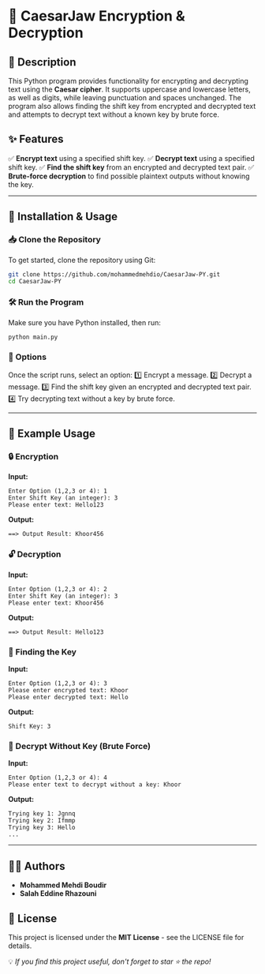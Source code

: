 # 🔐 CaesarJaw Encryption & Decryption

## 📌 Description
This Python program provides functionality for encrypting and decrypting text using the **Caesar cipher**. It supports uppercase and lowercase letters, as well as digits, while leaving punctuation and spaces unchanged. The program also allows finding the shift key from encrypted and decrypted text and attempts to decrypt text without a known key by brute force.

## ✨ Features
✅ **Encrypt text** using a specified shift key.
✅ **Decrypt text** using a specified shift key.
✅ **Find the shift key** from an encrypted and decrypted text pair.
✅ **Brute-force decryption** to find possible plaintext outputs without knowing the key.

---

## 🚀 Installation & Usage

### 📥 Clone the Repository
To get started, clone the repository using Git:
```sh
git clone https://github.com/mohammedmehdio/CaesarJaw-PY.git
cd CaesarJaw-PY
```

### 🛠 Run the Program
Make sure you have Python installed, then run:
```sh
python main.py
```

### 📌 Options
Once the script runs, select an option:
1️⃣ Encrypt a message.
2️⃣ Decrypt a message.
3️⃣ Find the shift key given an encrypted and decrypted text pair.
4️⃣ Try decrypting text without a key by brute force.

---

## 🎯 Example Usage

### 🔒 Encryption
**Input:**
```
Enter Option (1,2,3 or 4): 1
Enter Shift Key (an integer): 3
Please enter text: Hello123
```
**Output:**
```
==> Output Result: Khoor456
```

### 🔓 Decryption
**Input:**
```
Enter Option (1,2,3 or 4): 2
Enter Shift Key (an integer): 3
Please enter text: Khoor456
```
**Output:**
```
==> Output Result: Hello123
```

### 🔑 Finding the Key
**Input:**
```
Enter Option (1,2,3 or 4): 3
Please enter encrypted text: Khoor
Please enter decrypted text: Hello
```
**Output:**
```
Shift Key: 3
```

### 🤯 Decrypt Without Key (Brute Force)
**Input:**
```
Enter Option (1,2,3 or 4): 4
Please enter text to decrypt without a key: Khoor
```
**Output:**
```
Trying key 1: Jgnnq
Trying key 2: Ifmmp
Trying key 3: Hello
...
```

---

## 👨‍💻 Authors
- **Mohammed Mehdi Boudir**
- **Salah Eddine Rhazouni**

## 📜 License
This project is licensed under the **MIT License** - see the LICENSE file for details.

💡 _If you find this project useful, don't forget to star ⭐ the repo!_


